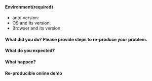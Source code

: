 <!-- Issue Template -->

<!--
1. 官方 issue 用于报告 bug 和需求建议。用法咨询类问题建议到 https://segmentfault.com/t/antd 上提问，目前社区没有足够精力提供此类服务，感谢您的理解。
2. 建议使用英文进行提问，这样你的问题可以被更多的人阅读和回答。如果表达上确实较复杂，英文标题加中文描述也是可选的方案。
3. 报告 BUG 时请务必按照下列格式书写，并尽可能提供源代码、复现步骤、复现演示、GIF 演示等。我们和你一样都希望尽快解决问题，请不要浪费时间在互相追问上。
4. 如果需要粘贴源码，尽量避免截图并注意代码格式。关于如何在 Markdown 中书写代码可以参考：https://segmentfault.com/markdown
-->

#### Environment(required)

- antd version:
- OS and its version:
- Browser and its version:

#### What did you do? Please provide steps to re-produce your problem.

<!-- e.g. I just imported Button from antd -->

#### What do you expected?

<!-- e.g. It works fine as official website -->

#### What happen?

<!-- e.g. Style is not as expected. (And it will be better to provide screenshot) -->

#### Re-producible online demo

<!-- Please fork http://codepen.io/benjycui/pen/KgPZrE?editors=001 to re-produce you issue -->

